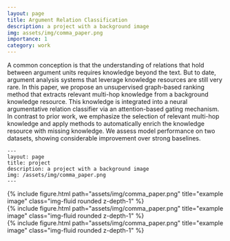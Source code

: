 ```yaml
---
layout: page
title: Argument Relation Classification 
description: a project with a background image
img: assets/img/comma_paper.png
importance: 1
category: work
---
```


A common conception is that the understanding of relations that hold between argument units requires knowledge beyond the text. But to date, argument analysis systems that leverage knowledge resources are still very rare. In this paper, we propose an unsupervised graph-based ranking method that extracts relevant multi-hop knowledge from a background knowledge resource. This knowledge is integrated into a neural argumentative relation classifier via an attention-based gating mechanism. In contrast to prior work, we emphasize the selection of relevant multi-hop knowledge and apply methods to automatically enrich the knowledge resource with missing knowledge. We assess model performance on two datasets, showing considerable improvement over strong baselines.

    ---
    layout: page
    title: project
    description: a project with a background image
    img: /assets/img/comma_paper.png
    ---

<div class="row">
    <div class="col-sm mt-3 mt-md-0">
        {% include figure.html path="assets/img/comma_paper.png" title="example image" class="img-fluid rounded z-depth-1" %}
    </div>
    <div class="col-sm mt-3 mt-md-0">
        {% include figure.html path="assets/img/comma_paper.png" title="example image" class="img-fluid rounded z-depth-1" %}
    </div>
    <div class="col-sm mt-3 mt-md-0">
        {% include figure.html path="assets/img/comma_paper.png" title="example image" class="img-fluid rounded z-depth-1" %}
    </div>
</div>
